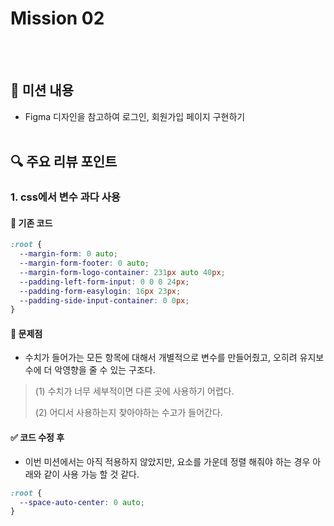# Mission 02
<br></br>
## 📝 미션 내용
- Figma 디자인을 참고하여 로그인, 회원가입 페이지 구현하기
<br></br>
## 🔍 주요 리뷰 포인트
### 1. css에서 변수 과다 사용
#### 📌 기존 코드
```css
:root {
  --margin-form: 0 auto;
  --margin-form-footer: 0 auto;
  --margin-form-logo-container: 231px auto 40px;
  --padding-left-form-input: 0 0 0 24px;
  --padding-form-easylogin: 16px 23px;
  --padding-side-input-container: 0 0px;
}
```
#### 🚫 문제점
- 수치가 들어가는 모든 항목에 대해서 개별적으로 변수를 만들어줬고, 오히려 유지보수에 더 악영향을 줄 수 있는 구조다.
> (1) 수치가 너무 세부적이면 다른 곳에 사용하기 어렵다.
> 
> (2) 어디서 사용하는지 찾아야하는 수고가 들어간다.
#### ✅ 코드 수정 후
- 이번 미션에서는 아직 적용하지 않았지만, 요소를 가운데 정렬 해줘야 하는 경우 아래와 같이 사용 가능 할 것 같다.
```css
:root {
  --space-auto-center: 0 auto;
}
```
<br></br>
